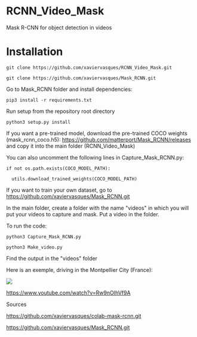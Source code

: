 # RCNN_Video_Mask
Mask R-CNN for object detection in videos

# Installation

    git clone https://github.com/xaviervasques/RCNN_Video_Mask.git
  
    git clone https://github.com/xaviervasques/Mask_RCNN.git

Go to Mask_RCNN folder and install dependencies: 

    pip3 install -r requirements.txt

Run setup from the repository root directory

    python3 setup.py install
  
If you want a pre-trained model, download the pre-trained COCO weights (mask_rcnn_coco.h5): https://github.com/matterport/Mask_RCNN/releases and copy it into the main folder (RCNN_Video_Mask)

You can also uncomment the following lines in Capture_Mask_RCNN.py: 

    if not os.path.exists(COCO_MODEL_PATH):
  
      utils.download_trained_weights(COCO_MODEL_PATH)

If you want to train your own dataset, go to https://github.com/xaviervasques/Mask_RCNN.git

In the main folder, create a folder with the name "videos" in which you will put your videos to capture and mask. Put a video in the folder. 

To run the code:

    python3 Capture_Mask_RCNN.py 
  
    python3 Make_video.py
  
 Find the output in the "videos" folder
 
 Here is an exemple, driving in the Montpellier City (France): 
 
 ![](RCNN_Video_Mask/example.png)
 
 https://www.youtube.com/watch?v=Rw9nOIhVf9A

    
      
 Sources
 
 https://github.com/xaviervasques/colab-mask-rcnn.git
 
 https://github.com/xaviervasques/Mask_RCNN.git
 





